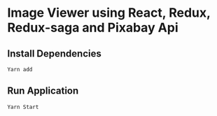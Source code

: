 # Image Viewer using React, Redux, Redux-saga and Pixabay Api

## Install Dependencies
```
Yarn add
```

## Run Application
```
Yarn Start
```

[^1]: If you notice any bug or have suggestions that can improve this Application and make it easier to understand please send a PR.😉 